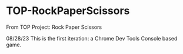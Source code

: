 # TOP-RockPaperScissors
From TOP Project: Rock Paper Scissors

08/28/23 This is the first iteration: a Chrome Dev Tools Console based game.
